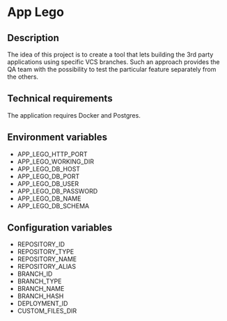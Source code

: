 # App Lego

## Description

The idea of this project is to create a tool that lets building the 3rd party applications using specific VCS branches.
Such an approach provides the QA team with the possibility to test the particular feature separately from the others.

## Technical requirements

The application requires Docker and Postgres.

## Environment variables

- APP_LEGO_HTTP_PORT
- APP_LEGO_WORKING_DIR
- APP_LEGO_DB_HOST
- APP_LEGO_DB_PORT
- APP_LEGO_DB_USER
- APP_LEGO_DB_PASSWORD
- APP_LEGO_DB_NAME
- APP_LEGO_DB_SCHEMA

## Configuration variables

- REPOSITORY_ID
- REPOSITORY_TYPE
- REPOSITORY_NAME
- REPOSITORY_ALIAS
- BRANCH_ID
- BRANCH_TYPE
- BRANCH_NAME
- BRANCH_HASH
- DEPLOYMENT_ID
- CUSTOM_FILES_DIR
